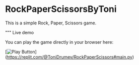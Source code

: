 # RockPaperScissorsByToni
This is a simple Rock, Paper, Scissors game.


""" Live demo

You can play the game directly in your browser here:

[<img alt="Play Button" src="https://user-images.githubusercontent.com/85368212/193291317-d0d86611-a24e-4cb5-bc19-f7f93f83ce54.png" />] (https://replit.com/@ToniDrumev/RockPaperScissors#main.py)

